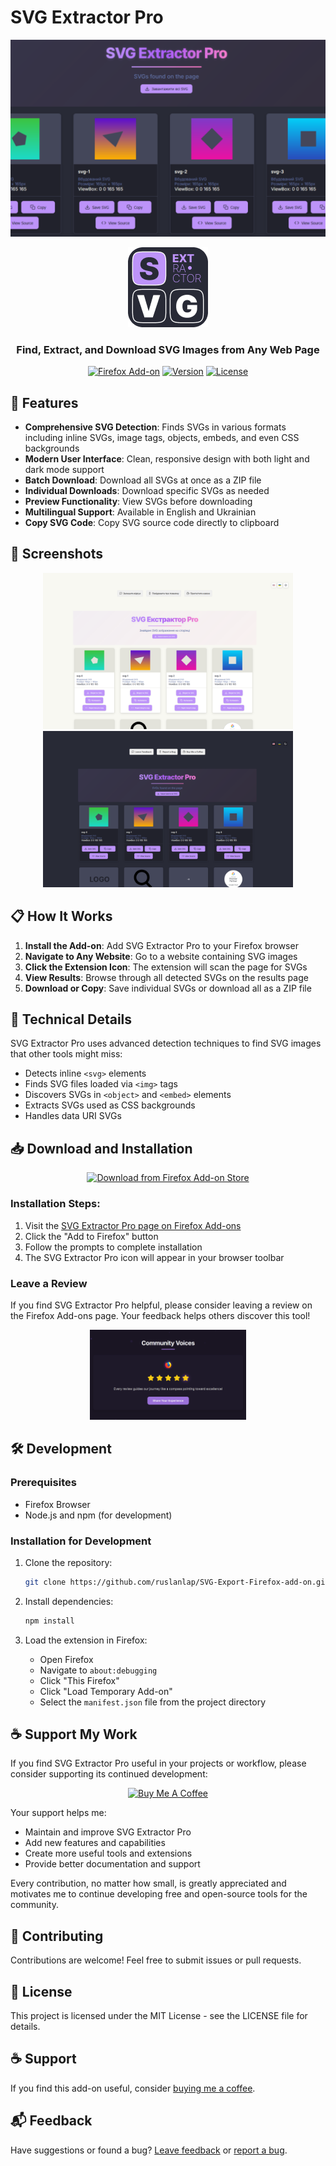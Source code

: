 # SVG Extractor Pro

![SVG Extractor Pro Header](data/header3.png)

<div align="center">
  <img src="icons/icon128.png" alt="SVG Extractor Pro Logo" width="128" height="128">
  
  <h3>Find, Extract, and Download SVG Images from Any Web Page</h3>

  [![Firefox Add-on](https://img.shields.io/badge/Firefox-Add--on-FF7139?style=for-the-badge&logo=firefox-browser&logoColor=white)](https://addons.mozilla.org/firefox/addon/svg-extractor-pro/)
  [![Version](https://img.shields.io/badge/Version-1.1.1-blue?style=for-the-badge)](https://github.com/yourusername/svg-extractor-pro/releases)
  [![License](https://img.shields.io/badge/License-MIT-green?style=for-the-badge)](LICENSE)
</div>

## 🚀 Features

- **Comprehensive SVG Detection**: Finds SVGs in various formats including inline SVGs, image tags, objects, embeds, and even CSS backgrounds
- **Modern User Interface**: Clean, responsive design with both light and dark mode support
- **Batch Download**: Download all SVGs at once as a ZIP file
- **Individual Downloads**: Download specific SVGs as needed
- **Preview Functionality**: View SVGs before downloading
- **Multilingual Support**: Available in English and Ukrainian
- **Copy SVG Code**: Copy SVG source code directly to clipboard

## 📸 Screenshots

<div align="center">
  <img src="data/header1.png" alt="SVG Extractor Pro Screenshot 1" width="400">
  <img src="data/header2.png" alt="SVG Extractor Pro Screenshot 2" width="400">
</div>

## 📋 How It Works

1. **Install the Add-on**: Add SVG Extractor Pro to your Firefox browser
2. **Navigate to Any Website**: Go to a website containing SVG images
3. **Click the Extension Icon**: The extension will scan the page for SVGs
4. **View Results**: Browse through all detected SVGs on the results page
5. **Download or Copy**: Save individual SVGs or download all as a ZIP file

## 🔧 Technical Details

SVG Extractor Pro uses advanced detection techniques to find SVG images that other tools might miss:

- Detects inline `<svg>` elements
- Finds SVG files loaded via `<img>` tags
- Discovers SVGs in `<object>` and `<embed>` elements
- Extracts SVGs used as CSS backgrounds
- Handles data URI SVGs

## 📥 Download and Installation

<div align="center">
  <a href="https://addons.mozilla.org/en-US/firefox/addon/svg-extractor-pro/?utm_source=addons.mozilla.org&utm_medium=referral&utm_content=search">
    <img src="https://img.shields.io/badge/Download_from-Firefox_Add--on_Store-FF7139?style=for-the-badge&logo=firefox-browser&logoColor=white" alt="Download from Firefox Add-on Store">
  </a>
</div>

### Installation Steps:

1. Visit the [SVG Extractor Pro page on Firefox Add-ons](https://addons.mozilla.org/en-US/firefox/addon/svg-extractor-pro/?utm_source=addons.mozilla.org&utm_medium=referral&utm_content=search)
2. Click the "Add to Firefox" button
3. Follow the prompts to complete installation
4. The SVG Extractor Pro icon will appear in your browser toolbar

### Leave a Review

If you find SVG Extractor Pro helpful, please consider leaving a review on the Firefox Add-ons page. Your feedback helps others discover this tool!

<div align="center">
  <a href="https://addons.mozilla.org/en-US/firefox/addon/svg-extractor-pro/reviews/">
    <img src="data/stars.png" alt="Leave a 5-star review" width="250">
  </a>
</div>

## 🛠️ Development

### Prerequisites

- Firefox Browser
- Node.js and npm (for development)

### Installation for Development

1. Clone the repository:
   ```bash
   git clone https://github.com/ruslanlap/SVG-Export-Firefox-add-on.git
   ```

2. Install dependencies:
   ```bash
   npm install
   ```

3. Load the extension in Firefox:
   - Open Firefox
   - Navigate to `about:debugging`
   - Click "This Firefox"
   - Click "Load Temporary Add-on"
   - Select the `manifest.json` file from the project directory

## ☕ Support My Work

If you find SVG Extractor Pro useful in your projects or workflow, please consider supporting its continued development:

<div align="center">
  <a href="https://ruslanlap.github.io/ruslanlap_buymeacoffe/">
    <img src="https://img.shields.io/badge/Buy_Me_A_Coffee-FFDD00?style=for-the-badge&logo=buy-me-a-coffee&logoColor=black" alt="Buy Me A Coffee">
  </a>
</div>

Your support helps me:
- Maintain and improve SVG Extractor Pro
- Add new features and capabilities
- Create more useful tools and extensions
- Provide better documentation and support

Every contribution, no matter how small, is greatly appreciated and motivates me to continue developing free and open-source tools for the community.

## 🤝 Contributing

Contributions are welcome! Feel free to submit issues or pull requests.

## 📝 License

This project is licensed under the MIT License - see the LICENSE file for details.

## ☕ Support

If you find this add-on useful, consider [buying me a coffee](https://ruslanlap.github.io/ruslanlap_buymeacoffe/).

## 📬 Feedback

Have suggestions or found a bug? [Leave feedback](https://forms.gle/xDCN4ACr5QKDmYkYA) or [report a bug](https://forms.gle/xDCN4ACr5QKDmYkYA).